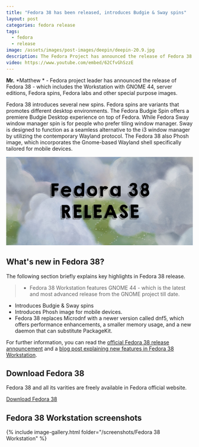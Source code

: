 ```yaml
---
title: "Fedora 38 has been released, introduces Budgie & Sway spins"
layout: post
categories: fedora release
tags:
  - fedora
  - release
image: /assets/images/post-images/deepin/deepin-20.9.jpg
description: The Fedora Project has announced the release of Fedora 38 - which includes the Workstation with GNOME 44, server editions, Fedora spins and other special editions.
video: https://www.youtube.com/embed/62CfvGhSzzE
---
```


**Mr.** *Matthew * - Fedora project leader has announced the release of Fedora 38 - which includes the Workstation with GNOME 44, server editions, Fedora spins, Fedora labs and other special purpose images.

Fedora 38 introduces several new spins. Fedora spins are variants that promotes different desktop environments. The Fedora Budgie Spin offers a premiere Budgie Desktop experience on top of Fedora. While Fedora Sway window manager spin is for people who prefer tiling window manager. Sway is designed to function as a seamless alternative to the i3 window manager by utilizing the contemporary Wayland protocol. The Fedora 38 also Phosh image, which incorporates the Gnome-based Wayland shell specifically tailored for mobile devices.

![Fedora 38 featured image](/assets/images/post-images/fedora/fedora-38.jpg)

## What's new in Fedora 38?

The following section briefly explains key highlights in Fedora 38 release.
> - Fedora 38 Workstation features GNOME 44 - which is the latest and most advanced release from the GNOME project till date.
- Introduces Budgie & Sway spins
- Introduces Phosh image for mobile devices.
- Fedora 38 replaces Microdnf with a newer version called dnf5, which offers performance enhancements, a smaller memory usage, and a new daemon that can substitute PackageKit.

For further information, you can read the [official Fedora 38 release announcement](https://fedoramagazine.org/announcing-fedora-38/) and a [blog post explaining new features in Fedora 38 Workstation](https://fedoramagazine.org/whats-new-fedora-38-workstation/).

## Download Fedora 38
Fedora 38 and all its varities are freely available in Fedora official website.

<a href="https://fedoraproject.org/#editions" class="download">Download Fedora 38</a>

## Fedora 38 Workstation screenshots
{% include image-gallery.html folder="/screenshots/Fedora 38 Workstation" %}